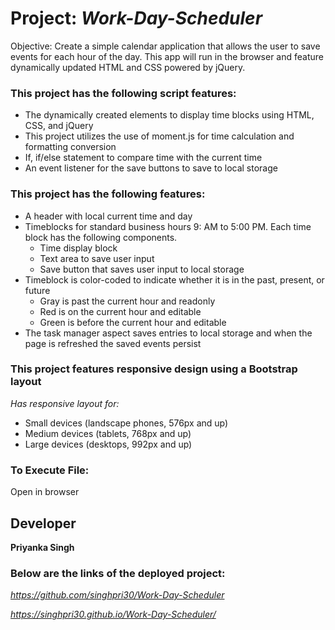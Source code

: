 
# Project: ***Work-Day-Scheduler***
Objective: Create a simple calendar application that allows the user to save events for each hour of the day. This app will run in the browser and feature dynamically updated HTML and CSS powered by jQuery.

### This project has the following script features:
* The dynamically created elements to display time blocks using HTML, CSS, and jQuery
* This project utilizes the use of moment.js for time calculation and formatting conversion
* If, if/else statement to compare time with the current time
* An event listener for the save buttons to save to local storage


### This project has the following features:
* A header with local current time and day
* Timeblocks for standard business hours 9: AM to 5:00 PM. Each time block has the following components.
    * Time display block
    * Text area to save user input
    * Save button that saves user input to local storage
* Timeblock is color-coded to indicate whether it is in the past, present, or future
    * Gray is past the current hour and readonly
    * Red is on the current hour and editable
    * Green is before the current hour and editable
* The task manager aspect saves entries to local storage and when the page is refreshed the saved events persist


### This project features responsive design using a Bootstrap layout
*Has responsive layout for:*
* Small devices (landscape phones, 576px and up) 
* Medium devices (tablets, 768px and up) 
* Large devices (desktops, 992px and up) 


### To Execute File:
Open in browser

## Developer ##

**Priyanka Singh**


### Below are the links of the deployed project: ###

*https://github.com/singhpri30/Work-Day-Scheduler*

*https://singhpri30.github.io/Work-Day-Scheduler/*
